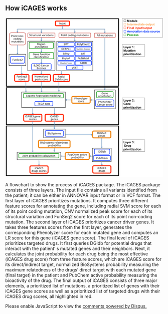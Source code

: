 ## How iCAGES works
![iCAGES pipeline](/img/icages_pipeline.png)

A flowchart to show the process of iCAGES package. The iCAGES package consists of three layers. The input file contains all variants identified from the patient; it can be either in ANNOVAR input format or in VCF format. The first layer of iCAGES prioritizes mutations. It computes three different feature scores for annotating the gene, including radial SVM score for each of its point coding mutation, CNV normalized peak score for each of its structural variation and FunSeq2 score for each of its point non-coding mutation. The second layer of iCAGES prioritizes cancer driver genes. It takes three features scores from the first layer, generates the corresponding Phenolyzer score for each mutated gene and computes an LR score for this gene (iCAGES gene score). The final level of iCAGES prioritizes targeted drugs. It first queries DGIdb for potential drugs that interact with the patient’ s mutated genes and their neighbors. Next, it calculates the joint probability for each drug being the most effective (iCAGES drug score) from three feature scores, which are iCAGES score for its direct/indirect target, normalized BioSystems probability measuring the maximum relatedness of the drugs’ direct target with each mutated gene (final target) in the patient and PubChem active probability measuring the bioactivity of the drug. The final output of iCAGES consists of three major elements, a prioritized list of mutations, a prioritized list of genes with their iCAGES gene scores as well as a prioritized list of targeted drugs with their iCAGES drug scores, all highlighted in red.


<div id="disqus_thread"></div>
<script type="text/javascript">
/* * * CONFIGURATION VARIABLES * * */
var disqus_shortname = 'icages';

/* * * DON'T EDIT BELOW THIS LINE * * */
(function() {
var dsq = document.createElement('script'); dsq.type = 'text/javascript'; dsq.async = true;
dsq.src = '//' + disqus_shortname + '.disqus.com/embed.js';
(document.getElementsByTagName('head')[0] || document.getElementsByTagName('body')[0]).appendChild(dsq);
})();
</script>
<noscript>Please enable JavaScript to view the <a href="https://disqus.com/?ref_noscript" rel="nofollow">comments powered by Disqus.</a></noscript>
